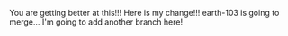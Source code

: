 You are getting better at this!!!
Here is my change!!!
earth-103 is going to merge...
I'm going to add another branch here!
